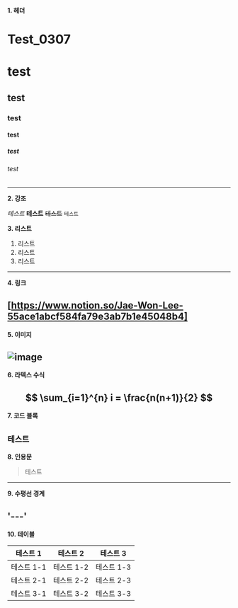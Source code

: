 **1. 헤더**


# Test_0307
# test
## test
### test
#### test
##### test
###### test
---
**2. 강조**

*테스트*
**테스트**
~~테스트~~
``테스트``

**3. 리스트**

1. 리스트
2. 리스트
3. 리스트
---
**4. 링크**

[https://www.notion.so/Jae-Won-Lee-55ace1abcf584fa79e3ab7b1e45048b4]
---

**5. 이미지**

![image](https://github.com/LeeJaeWon820/Test_0307/assets/159429403/90b45faf-2b66-469d-8503-433f29b969d8)
---

**6. 라텍스 수식**

$$
\sum_{i=1}^{n} i = \frac{n(n+1)}{2}
$$
---

**7. 코드 블록**

`테스트`
---
**8. 인용문**

> 테스트
---

**9. 수평선 경계**

'---'
---

**10. 테이블**

|  테스트 1 |  테스트 2 |   테스트 3 |
| ----------| --------- | --------- |
| 테스트 1-1 | 테스트 1-2 | 테스트 1-3 |
| 테스트 2-1 | 테스트 2-2 | 테스트 2-3 |
| 테스트 3-1 | 테스트 3-2 | 테스트 3-3 | 
